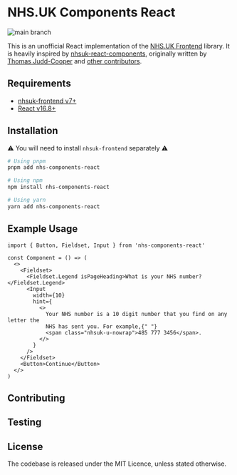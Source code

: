 # NHS.UK Components React

![main branch](https://github.com/rowellx68/nhs-components/actions/workflows/ci.yml/badge.svg?branch=main)

This is an unofficial React implementation of the [NHS.UK Frontend](https://github.com/nhsuk/nhsuk-frontend) library. It is heavily inspired by [nhsuk-react-components](https://github.com/NHSDigital/nhsuk-react-components), originally written by [Thomas Judd-Cooper](https://github.com/Tomdangov) and [other contributors](https://github.com/NHSDigital/nhsuk-react-components/graphs/contributors).

## Requirements

- [nhsuk-frontend v7+](https://github.com/nhsuk/nhsuk-frontend)
- [React v16.8+](https://reactjs.org/)

## Installation

⚠️ You will need to install `nhsuk-frontend` separately ⚠️

```bash
# Using pnpm
pnpm add nhs-components-react

# Using npm
npm install nhs-components-react

# Using yarn
yarn add nhs-components-react
```

## Example Usage

```tsx
import { Button, Fieldset, Input } from 'nhs-components-react'

const Component = () => (
  <>
    <Fieldset>
      <Fieldset.Legend isPageHeading>What is your NHS number?</Fieldset.Legend>
      <Input
        width={10}
        hint={
          <>
            Your NHS number is a 10 digit number that you find on any letter the
            NHS has sent you. For example,{" "}
            <span class="nhsuk-u-nowrap">485 777 3456</span>.
          </>
        }
      />
    </Fieldset>
    <Button>Continue</Button>
  </>
)
```

## Contributing

## Testing

## License

The codebase is released under the MIT Licence, unless stated otherwise.
